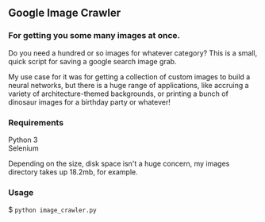 ## Google Image Crawler


### For getting you some many images at once.

Do you need a hundred or so images for whatever category?
This is a small, quick script for saving a google search image grab. 

My use case for it was for getting a collection of custom images to build a neural networks, but there is a huge range of applications, like accruing a variety of architecture-themed backgrounds, or printing a bunch of dinosaur images for a birthday party or whatever!

### Requirements

Python 3  
Selenium

Depending on the size, disk space isn't a huge concern, my images directory takes up 18.2mb, for example.

### Usage

$ `python image_crawler.py`
